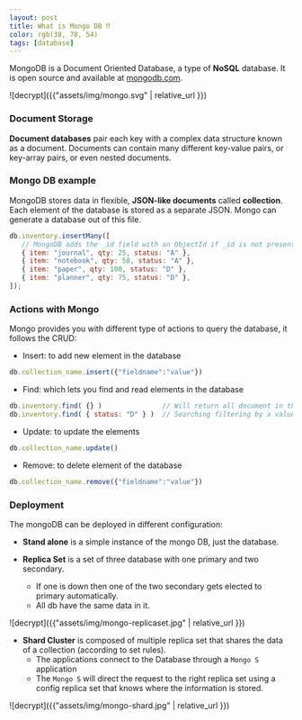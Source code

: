 ```yaml
---
layout: post
title: What is Mongo DB ⁉️
color: rgb(38, 78, 54)
tags: [database]
---
```


MongoDB is a Document Oriented Database, a type of **NoSQL** database. 
It is open source and available at [mongodb.com](https://www.mongodb.com).

![decrypt]({{"assets/img/mongo.svg" | relative_url }})

### Document Storage

**Document databases** pair each key with a complex data structure known as a document. 
Documents can contain many different key-value pairs, or key-array pairs, or even nested documents.

### Mongo DB example

MongoDB stores data in flexible, **JSON-like documents** called **collection**. 
Each element of the database is stored as a separate JSON. Mongo can generate a database out of this file.

```js
db.inventory.insertMany([
   // MongoDB adds the _id field with an ObjectId if _id is not present
   { item: "journal", qty: 25, status: "A" },
   { item: "notebook", qty: 50, status: "A" },
   { item: "paper", qty: 100, status: "D" },
   { item: "planner", qty: 75, status: "D" },
]);
```

### Actions with Mongo

Mongo provides you with different type of actions to query the database, it follows the CRUD:

- Insert: to add new element in the database

```js
db.collection_name.insert({"fieldname":"value"})
```

- Find: which lets you find and read elements in the database 

```js
db.inventory.find( {} )               // Will return all document in the collection
db.inventory.find( { status: "D" } )  // Searching filtering by a value
```

- Update: to update the elements

```js
db.collection_name.update()
```

- Remove: to delete element of the database

```js
db.collection_name.remove({"fieldname":"value"})
```

### Deployment

The mongoDB can be deployed in different configuration:

- **Stand alone** is a simple instance of the mongo DB, just the database.

- **Replica Set** is a set of three database with one primary and two secondary. 
    - If one is down then one of the two secondary gets elected to primary automatically. 
    - All db have the same data in it.
    
![decrypt]({{"assets/img/mongo-replicaset.jpg" | relative_url }})    
    
- **Shard Cluster** is composed of multiple replica set that shares the data of a collection (according to set rules).
    - The applications connect to the Database through a `Mongo S` application
    - The `Mongo S` will direct the request to the right replica set using a config replica set that knows where the information is stored.
    
![decrypt]({{"assets/img/mongo-shard.jpg" | relative_url }})        

